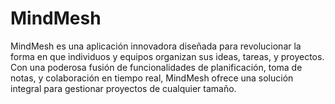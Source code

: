 # MindMesh
MindMesh es una aplicación innovadora diseñada para revolucionar la forma en que individuos y equipos organizan sus ideas, tareas, y proyectos. Con una poderosa fusión de funcionalidades de planificación, toma de notas, y colaboración en tiempo real, MindMesh ofrece una solución integral para gestionar proyectos de cualquier tamaño.
